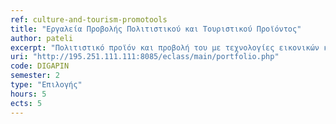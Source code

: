 ```yaml
---
ref: culture-and-tourism-promotools
title: "Εργαλεία Προβολής Πολιτιστικού και Τουριστικού Προϊόντος"
author: pateli
excerpt: "Πολιτιστικό προϊόν και προβολή του με τεχνολογίες εικονικών κόσμων. Σχεδίαση και ανάπτυξη εφαρμογών εικονικών κόσμων πολιτιστικής και περιβαλλοντικής προβολής. Διάδραση, ρεαλισμός και εμβύθιση σε εφαρμογές πολιτιστικής και περιβαλλοντικής ανάδειξης. Ανοικτή Καινοτομία και Τουρισμός. Online marketing τουριστικών προορισμών. Online συστήματα εμπειριών. Αξιοποίηση κοινωνικών μέσων προβολής και δικτύωσης στον τουρισμό. "
uri: "http://195.251.111.111:8085/eclass/main/portfolio.php"
code: DIGAPIN
semester: 2
type: "Επιλογής"
hours: 5
ects: 5
---
```

